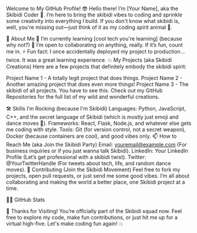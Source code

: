 Welcome to My GitHub Profile! 😎
Hello there! I’m [Your Name], aka the Skibidi Coder 🕺. I’m here to bring the skibidi vibes to coding and sprinkle some creativity into everything I build. If you don't know what skibidi is, well, you're missing out—just think of it as my coding spirit animal 🦄.

🚀 About Me
🌱 I’m currently learning [cool tech you're learning] (because why not?)
👯 I’m open to collaborating on anything, really. If it’s fun, count me in.
⚡ Fun fact: I once accidentally deployed my project to production... twice. It was a great learning experience.
💥 My Projects (aka Skibidi Creations)
Here are a few projects that definitely embody the skibidi spirit:

Project Name 1 - A totally legit project that does things.
Project Name 2 - Another amazing project that does even more things!
Project Name 3 - The skibidi of all projects. You have to see this.
Check out my GitHub Repositories for the full list of my wild and wonderful creations.

🛠️ Skills I’m Rocking (because I'm Skibidi)
Languages: Python, JavaScript, C++, and the secret language of Skibidi (which is mostly just emoji and dance moves 🕺).
Frameworks: React, Flask, Node.js, and whatever else gets me coding with style.
Tools: Git (for version control, not a secret weapon), Docker (because containers are cool), and good vibes only.
📫 How to Reach Me (aka Join the Skibidi Party)
Email: youremail@example.com (For business inquiries or if you just wanna talk Skibidi).
LinkedIn: Your LinkedIn Profile (Let’s get professional with a skibidi twist).
Twitter: @YourTwitterHandle (For tweets about tech, life, and random dance moves).
🤝 Contributing (Join the Skibidi Movement)
Feel free to fork my projects, open pull requests, or just send me some good vibes. I’m all about collaborating and making the world a better place, one Skibidi project at a time.

👨‍💻 GitHub Stats

🎉 Thanks for Visiting!
You’re officially part of the Skibidi squad now. Feel free to explore my code, make fun contributions, or just hit me up for a virtual high-five. Let's make coding fun again! 💥
